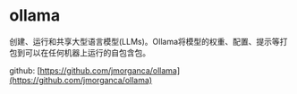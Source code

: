 # ollama

创建、运行和共享大型语言模型(LLMs)。Ollama将模型的权重、配置、提示等打包到可以在任何机器上运行的自包含包。

github: [https://github.com/jmorganca/ollama](https://github.com/jmorganca/ollama)

